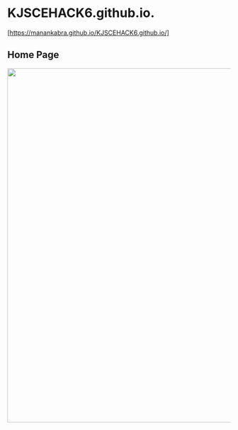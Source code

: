 # KJSCEHACK6.github.io.
[https://manankabra.github.io/KJSCEHACK6.github.io/]

## Home Page
<img src="https://github.com/MananKabra/KJSCEHACK6.github.io/assets/89775656/7b07f834-38ca-49dd-a438-a52d81424db7" width="800"/>
